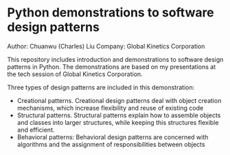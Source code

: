 # Python demonstrations to software design patterns

Author: Chuanwu (Charles) Liu
Company: Global Kinetics Corporation

This repository includes introduction and demonstrations to software design patterns in Python.
The demonstrations are based on my presentations at the tech session of Global Kinetics Corporation.

Three types of design patterns are included in this demonstration:
  * Creational patterns. Creational design patterns deal with object creation mechanisms, which increase flexibility and reuse of existing code
  * Structural patterns. Structural patterns explain how to assemble objects and classes into larger structures, while keeping this structures flexible and efficient.
  * Behavioral patterns: Behavioral design patterns are concerned with algorithms and the assignment of responsibilities between objects
